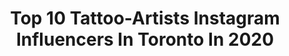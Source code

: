 ---
title: Top 10 Tattoo-Artists Instagram Influencers In Toronto In 2020
description: >-
  Find top tattoo-artists Instagram influencers in Toronto in 2020. Most popular hashtags: #tattooartist #illustration #dotworktattoo #blacktattoo.
platform: Instagram
profiles:
  - username: "tris10_chronicink"
    fullname: >-
      TRISTEN ZHANG
    location: "Canada"
    followers: 105164
    engagement: 262
    commentsToLikes: 0.011469
    id: ck6u74rtvjh7j0j71d52usznb
    verified: false
    hashtags: "#canadiangunnutz, #monkeyking, #inkjecta, #mask"
  - username: "sam.daveena"
    fullname: >-
      Eighth House 88
    location: "Canada"
    followers: 2108
    engagement: 1075
    commentsToLikes: 0.081566
    id: ck8t8vilalzuk0j787tdy8mpq
    verified: false
    hashtags: "#consciousart, #earthelement, #tattootalisman, #marrakeshstyle"
  - username: "cindy_chronicink"
    fullname: >-
      Cindy Liu
    location: "Canada"
    followers: 10327
    engagement: 702
    commentsToLikes: 0.016425
    id: ck8t7l3uhh7mw0j783p8g7tkp
    verified: false
    hashtags: ""
  - username: "ajmartinart"
    fullname: >-
      Amanda Martin
    location: "Canada"
    followers: 26620
    engagement: 434
    commentsToLikes: 0.028486
    id: ck8t0bxvwrjqh0j782ij2nrwm
    verified: false
    hashtags: "#flowers, #cintiq, #latenightsketch, #tattooflasg"
  - username: "blacksnakeroot"
    fullname: >-
      🥀 𝕷 𝖎 𝖘 .
    location: "Canada"
    followers: 6361
    engagement: 468
    commentsToLikes: 0.020857
    id: ck6tz1mub74ul0j717vx9nc07
    verified: false
    hashtags: "#ballpointpen, #bicpen, #dotworktattoo, #knife"
  - username: "isvy_hontattoo"
    fullname: >-
      Isvinthan Rajakumaran
    location: "Canada"
    followers: 5894
    engagement: 618
    commentsToLikes: 0.060545
    id: ckap8flzso3oi0i78lpc3hs2j
    verified: false
    hashtags: "#tattoos, #rainnwilson, #healedtattoo, #poseidon"
  - username: "lukalajoie"
    fullname: >-
      Luka lajoie
    location: "Canada"
    followers: 273821
    engagement: 152
    commentsToLikes: 0.010986
    id: ck5buaythhgrf0i11wozlkgzk
    verified: false
    hashtags: "#stayhome"
  - username: "frankcarrilho"
    fullname: >-
      Frank Carrilho
    location: "Canada"
    followers: 167007
    engagement: 452
    commentsToLikes: 0.013416
    id: ck6u2gxjsrrbu0j71ijo41afm
    verified: false
    hashtags: "#inked, #dotwork, #dragon, #owltattoo"
  - username: "lu_lorammartin_tattoos"
    fullname: >-
      Lu • Floral Tattoo Artist
    location: "Canada"
    followers: 38449
    engagement: 395
    commentsToLikes: 0.011370
    id: ck0w15sichpcz0i19tz02i1xl
    verified: false
    hashtags: "#floraldrawing, #ladytattooers, #floralartwork, #drawing"
  - username: "jieminart"
    fullname: >-
      Jiemin Lin
    location: "Canada"
    followers: 5273
    engagement: 476
    commentsToLikes: 0.054237
    id: ck8t7l4tsh7qn0j784jrqeurb
    verified: false
    hashtags: "#disneytattoo, #tattooartist, #snailtattoo, #tiger"
---